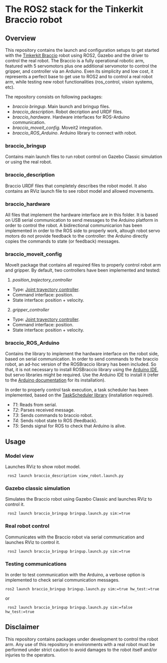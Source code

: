# The ROS2 stack for the Tinkerkit Braccio robot

## Overview

This repository contains the launch and configuration setups to get started with the [Tinkerkit Braccio][1] robot using ROS2, Gazebo and the driver to control the real robot. The Braccio is a fully operational robotic arm, featured with 5 servomotors plus one additional servomotor to control the gripper, and controller via an Arduino. Even its simplicity and low cost, it represents a perfect base to get use to ROS2 and to control a real robot arm, while testing new robot functionalities (ros_control, vision systems, etc).

The repository consists on following packages:

* *braccio bringup*. Main launch and bringup files.
* *braccio_description*. Robot decription and URDF files.
* *braccio_hardware*. Hardware interfaces for ROS-Arduino communication.
* *braccio_moveit_config*. Moveit2 integration.
* *braccio_ROS_Arduino*. Arduino library to connect with robot.

### braccio_bringup

Contains main launch files to run robot control on Gazebo Classic simulation or using the real robot.

### braccio_description

Braccio URDF files that completely describes the robot model. It also contains an RViz launch file to see robot model and allowed movements.

### braccio_hardware

All files that implement the hardware interface are in this folder. It is based on USB serial communication to send messages to the Arduino platform in order to control the robot. A bidirectional communicarion has been implemented in order to the ROS side to properly work, altough robot servo motors do not provide feedback to the controller: the Arduino directly copies the commands to state (or feedback) messages.

### braccio_moveit_config

MoveIt package that contains all required files to properly control robot arm and gripper. By default, two controllers have been implemented and tested:

1. *position_trajectory_controller*

* Type: [Joint trayectory controller][2].
* Command interface: position.
* State interface: position + velocity.

2. *gripper_controller*

* Type: [Joint trayectory controller][2].
* Command interface: position.
* State interface: position + velocity.

### braccio_ROS_Arduino

Contains the library to implement the hardware interface on the robot side, based on serial communication. In order to send commands to the braccio robot, an ad-hoc version of the ROSBraccio library has been included. So that, it is not necessary to install ROSBraccio library using the [Arduino IDE][3], but servo libraries might be required. Use the Arduino IDE to install it (refer to the [Arduino documentation][4] for its installation).

In order to properly control task execution, a task scheduler has been implemented, based on the [TaskScheduler library][5] (installation required).

* *T1*: Reads from serial.
* *T2*: Parses received message.
* *T3*: Sends commands to braccio robot.
* *T4*: Sends robot state to ROS (feedback).
* *T5*: Sends signal for ROS to check that Arduino is alive.

## Usage

### Model view

Launches RViz to show robot model.

     ros2 launch braccio_description view_robot.launch.py

### Gazebo classic simulation

Simulates the Braccio robot using Gazebo Classic and launches RViz to control it.

     ros2 launch braccio_bringup bringup.launch.py sim:=true

### Real robot control

Communicates with the Braccio robot via serial communication and launches RViz to control it.

     ros2 launch braccio_bringup bringup.launch.py sim:=true

### Testing communications

In order to test communication with the Arduino, a verbose option is implemented to check serial communication messages.

    ros2 launch braccio_bringup bringup.launch.py sim:=true hw_test:=true

or

     ros2 launch braccio_bringup bringup.launch.py sim:=false hw_test:=true


## Disclaimer

This repository contains packages under development to control the robot arm. Any use of this repository in environments with a real robot must be performed under strict caution to avoid damages to the robot itself and/or injuries to the operators.


[1]: https://store.arduino.cc/en-es/products/tinkerkit-braccio-robot?gad_source=1&gclid=Cj0KCQjwrp-3BhDgARIsAEWJ6SzPdT7gC3EQNAJt74VFt3OlSA6UL32x-Dm_4-oCrWqlIVi4uy5s2xsaAqwvEALw_wcB

[2]: https://control.ros.org/rolling/doc/ros2_controllers/joint_trajectory_controller/doc/userdoc.html

[3]: https://www.arduino.cc/en/software

[4]: https://docs.arduino.cc/software/ide-v2/tutorials/ide-v2-installing-a-library/

[5]: https://github.com/arkhipenko/TaskScheduler

